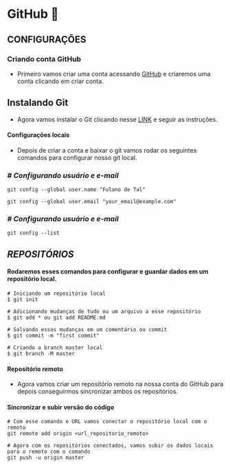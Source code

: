 
# GitHub 🚀


## CONFIGURAÇÕES

### Criando conta GitHub

- Primeiro vamos criar uma conta acessando [GitHub](https://github.com/) e criaremos uma conta clicando em criar conta.

## Instalando  Git
- Agora vamos instalar o Git clicando nesse [LINK](https://git-scm.com/download) e seguir as instruções.

#### Configurações locais
- Depois de criar a conta e baixar o git vamos rodar os seguintes comandos para configurar nosso git local.

### ***# Configurando usuário e e-mail***
```
git config --global user.name "Fulano de Tal"

git config --global user.email "your_email@example.com"
```

### ***# Configurando usuário e e-mail***
```
git config --list
```
## _REPOSITÓRIOS_

#### Rodaremos esses comandos para configurar e guardar dados em um repositório local.

```
# Iniciando um repositório local
$ git init 

# Adicionando mudanças de tudo ou um arquivo a esse repositório
$ git add * ou git add README.md 

# Salvando essas mudanças em um comentário ou commit
$ git commit -m "first commit"

# Criando a branch master local
$ git branch -M master
```

#### Repositório remoto 

- Agora vamos criar um repositório remoto na nossa conta do GitHub para depois conseguirmos sincronizar ambos os repositórios.

#### Sincronizar e subir versão do código

```
# Com esse comando e URL vamos conectar o repositório local com o remoto
git remote add origin <url_repositorio_remoto>

# Agora com os repositórios conectados, vamos subir os dados locais para o remoto com o comando
git push -u origin master
```
